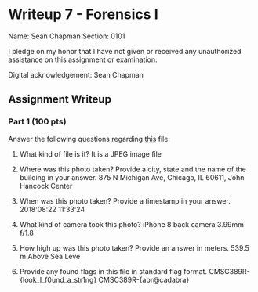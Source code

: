 # Writeup 7 - Forensics I

Name: Sean Chapman
Section: 0101

I pledge on my honor that I have not given or received any unauthorized assistance on this assignment or examination.

Digital acknowledgement: Sean Chapman

## Assignment Writeup

### Part 1 (100 pts)
Answer the following questions regarding [this](../image) file:

1. What kind of file is it?
It is a JPEG image file

2. Where was this photo taken? Provide a city, state and the name of the building in your answer.
875 N Michigan Ave, Chicago, IL 60611, John Hancock Center

3. When was this photo taken? Provide a timestamp in your answer.
2018:08:22 11:33:24

4. What kind of camera took this photo?
iPhone 8 back camera 3.99mm f/1.8

5. How high up was this photo taken? Provide an answer in meters.
539.5 m Above Sea Leve

6. Provide any found flags in this file in standard flag format.
CMSC389R-{look_I_f0und_a_str1ng}
CMSC389R-{abr@cadabra}

